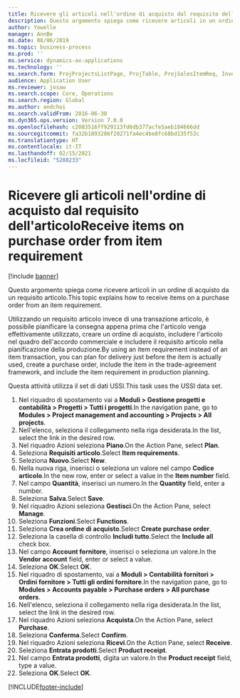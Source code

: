 ```yaml
---
title: Ricevere gli articoli nell'ordine di acquisto dal requisito dell'articolo
description: Questo argomento spiega come ricevere articoli in un ordine di acquisto da un requisito articolo.
author: Yowelle
manager: AnnBe
ms.date: 08/06/2019
ms.topic: business-process
ms.prod: ''
ms.service: dynamics-ax-applications
ms.technology: ''
ms.search.form: ProjProjectsListPage, ProjTable, ProjSalesItemReq, InventItemIdLookupSimple, PurchCreateFromSalesOrder, VendAccountItemLookup, PurchTable, PurchEditLines
audience: Application User
ms.reviewer: josaw
ms.search.scope: Core, Operations
ms.search.region: Global
ms.author: andchoi
ms.search.validFrom: 2016-06-30
ms.dyn365.ops.version: Version 7.0.0
ms.openlocfilehash: c2083516ff929113fd6db377acfe5aeb104666dd
ms.sourcegitcommit: fa32b1893286f20271fa4ec4be8fc68bd135f53c
ms.translationtype: HT
ms.contentlocale: it-IT
ms.lasthandoff: 02/15/2021
ms.locfileid: "5288233"
---
```

# <a name="receive-items-on-purchase-order-from-item-requirement"></a><span data-ttu-id="bf8fe-103">Ricevere gli articoli nell'ordine di acquisto dal requisito dell'articolo</span><span class="sxs-lookup"><span data-stu-id="bf8fe-103">Receive items on purchase order from item requirement</span></span>

[!include [banner](../../includes/banner.md)]

<span data-ttu-id="bf8fe-104">Questo argomento spiega come ricevere articoli in un ordine di acquisto da un requisito articolo.</span><span class="sxs-lookup"><span data-stu-id="bf8fe-104">This topic explains how to receive items on a purchase order from an item requirement.</span></span>

<span data-ttu-id="bf8fe-105">Utilizzando un requisito articolo invece di una transazione articolo, è possibile pianificare la consegna appena prima che l'articolo venga effettivamente utilizzato, creare un ordine di acquisto, includere l'articolo nel quadro dell'accordo commerciale e includere il requisito articolo nella pianificazione della produzione.</span><span class="sxs-lookup"><span data-stu-id="bf8fe-105">By using an item requirement instead of an item transaction, you can plan for delivery just before the item is actually used, create a purchase order, include the item in the trade-agreement framework, and include the item requirement in production planning.</span></span> 

<span data-ttu-id="bf8fe-106">Questa attività utilizza il set di dati USSI.</span><span class="sxs-lookup"><span data-stu-id="bf8fe-106">This task uses the USSI data set.</span></span>

1. <span data-ttu-id="bf8fe-107">Nel riquadro di spostamento vai a **Moduli > Gestione progetti e contabilità > Progetti > Tutti i progetti**.</span><span class="sxs-lookup"><span data-stu-id="bf8fe-107">In the navigation pane, go to **Modules > Project management and accounting > Projects > All projects**.</span></span>
2. <span data-ttu-id="bf8fe-108">Nell'elenco, seleziona il collegamento nella riga desiderata.</span><span class="sxs-lookup"><span data-stu-id="bf8fe-108">In the list, select the link in the desired row.</span></span>
3. <span data-ttu-id="bf8fe-109">Nel riquadro Azioni seleziona **Piano**.</span><span class="sxs-lookup"><span data-stu-id="bf8fe-109">On the Action Pane, select **Plan**.</span></span>
4. <span data-ttu-id="bf8fe-110">Seleziona **Requisiti articolo**.</span><span class="sxs-lookup"><span data-stu-id="bf8fe-110">Select **Item requirements**.</span></span>
5. <span data-ttu-id="bf8fe-111">Seleziona **Nuovo**.</span><span class="sxs-lookup"><span data-stu-id="bf8fe-111">Select **New**.</span></span>
6. <span data-ttu-id="bf8fe-112">Nella nuova riga, inserisci o seleziona un valore nel campo **Codice articolo**.</span><span class="sxs-lookup"><span data-stu-id="bf8fe-112">In the new row, enter or select a value in the **Item number** field.</span></span>
7. <span data-ttu-id="bf8fe-113">Nel campo **Quantità**, inserisci un numero.</span><span class="sxs-lookup"><span data-stu-id="bf8fe-113">In the **Quantity** field, enter a number.</span></span>
8. <span data-ttu-id="bf8fe-114">Seleziona **Salva**.</span><span class="sxs-lookup"><span data-stu-id="bf8fe-114">Select **Save**.</span></span>
9. <span data-ttu-id="bf8fe-115">Nel riquadro Azioni seleziona **Gestisci**.</span><span class="sxs-lookup"><span data-stu-id="bf8fe-115">On the Action Pane, select **Manage**.</span></span>
10. <span data-ttu-id="bf8fe-116">Seleziona **Funzioni**.</span><span class="sxs-lookup"><span data-stu-id="bf8fe-116">Select **Functions**.</span></span>
11. <span data-ttu-id="bf8fe-117">Seleziona **Crea ordine di acquisto**.</span><span class="sxs-lookup"><span data-stu-id="bf8fe-117">Select **Create purchase order**.</span></span>
12. <span data-ttu-id="bf8fe-118">Seleziona la casella di controllo **Includi tutto**.</span><span class="sxs-lookup"><span data-stu-id="bf8fe-118">Select the **Include all** check box.</span></span>
13. <span data-ttu-id="bf8fe-119">Nel campo **Account fornitore**, inserisci o seleziona un valore.</span><span class="sxs-lookup"><span data-stu-id="bf8fe-119">In the **Vendor account** field, enter or select a value.</span></span>
14. <span data-ttu-id="bf8fe-120">Seleziona **OK**.</span><span class="sxs-lookup"><span data-stu-id="bf8fe-120">Select **OK**.</span></span>
15. <span data-ttu-id="bf8fe-121">Nel riquadro di spostamento, vai a **Moduli > Contabilità fornitori > Ordini fornitore > Tutti gli ordini fornitore**.</span><span class="sxs-lookup"><span data-stu-id="bf8fe-121">In the navigation pane, go to **Modules > Accounts payable > Purchase orders > All purchase orders**.</span></span>
16. <span data-ttu-id="bf8fe-122">Nell'elenco, seleziona il collegamento nella riga desiderata.</span><span class="sxs-lookup"><span data-stu-id="bf8fe-122">In the list, select the link in the desired row.</span></span>
17. <span data-ttu-id="bf8fe-123">Nel riquadro Azioni seleziona **Acquista**.</span><span class="sxs-lookup"><span data-stu-id="bf8fe-123">On the Action Pane, select **Purchase**.</span></span>
18. <span data-ttu-id="bf8fe-124">Seleziona **Conferma**.</span><span class="sxs-lookup"><span data-stu-id="bf8fe-124">Select **Confirm**.</span></span>
19. <span data-ttu-id="bf8fe-125">Nel riquadro Azioni seleziona **Ricevi**.</span><span class="sxs-lookup"><span data-stu-id="bf8fe-125">On the Action Pane, select **Receive**.</span></span>
20. <span data-ttu-id="bf8fe-126">Seleziona **Entrata prodotti**.</span><span class="sxs-lookup"><span data-stu-id="bf8fe-126">Select **Product receipt**.</span></span>
21. <span data-ttu-id="bf8fe-127">Nel campo **Entrata prodotti**, digita un valore.</span><span class="sxs-lookup"><span data-stu-id="bf8fe-127">In the **Product receipt** field, type a value.</span></span>
22. <span data-ttu-id="bf8fe-128">Seleziona **OK**.</span><span class="sxs-lookup"><span data-stu-id="bf8fe-128">Select **OK**.</span></span>



[!INCLUDE[footer-include](../../includes/footer-banner.md)]